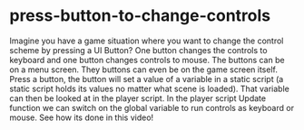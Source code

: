 # press-button-to-change-controls
Imagine you have a game situation where you want to change the control scheme by pressing a UI Button? One button changes the controls to keyboard and one button changes controls to mouse. The buttons can be on a menu screen. They buttons can even be on the game screen itself.   Press a button, the button will set a value of a variable in a static script (a static script holds its values no matter what scene is loaded).  That variable can then be looked at in the player script. In the player script Update function we can switch on the global variable to run controls as keyboard or mouse.  See how its done in this video!
